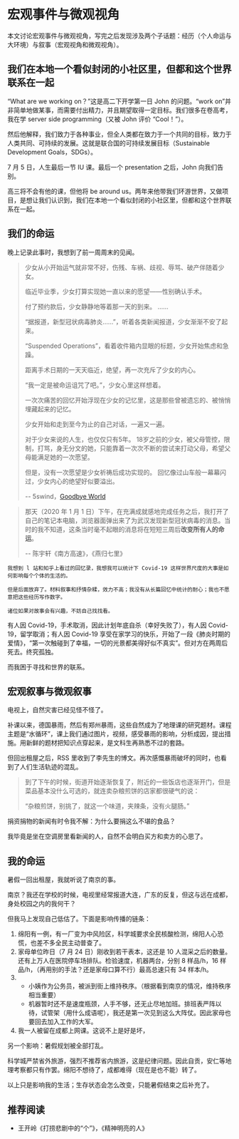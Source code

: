 # 宏观事件与微观视角

本文讨论宏观事件与微观视角，写完之后发现涉及两个子话题：经历（个人命运与大环境）与叙事（宏观视角和微观视角）。

我们在本地一个看似封闭的小社区里，但都和这个世界联系在一起
---

“What are we working on？”这是高二下开学第一日 John 的问题。“work on”并非简单地做某事，而需要付出精力，并且期望取得一定目标。我们很多在卷高考，我在学 server side programming（又被 John 评价 “Cool！”）。

然后他解释，我们致力于各种事业，但全人类都在致力于一个共同的目标，致力于人类共同、可持续的发展。这就是联合国的可持续发展目标（Sustainable Development Goals，SDGs）。

<!-- 在项目的选题上，他也建议我们不仅要看到本地的问题，解决本地的痛点，还要放眼人类的发展和人类共同的福利。 -->

7 月 5 日，人生最后一节 IU 课。最后一个 presentation 之后，John 向我们告别。

高三将不会有他的课，但他将 be around us。两年来他带我们环游世界，又做项目，是想让我们认识到，我们在本地一个看似封闭的小社区里，但都和这个世界联系在一起。

我们的命运
---

晚上记录此事时，我想到了前一周周末的见闻。

> 少女从小开始运气就非常不好，伤残、车祸、歧视、辱骂、破产伴随着少女。
>
> 临近毕业季，少女打算实现她一直以来的愿望——性别确认手术。
>
> 付了预约款后，少女静静地等着那一天的到来。
……
>
> “据报道，新型冠状病毒肺炎……”，听着各类新闻报道，少女渐渐不安了起来。
>
> “Suspended Operations”，看着收件箱内显眼的标题，少女开始焦虑和急躁。
>
> 距离手术日期的一天天临近，绝望，再一次充斥了少女的内心。
>
> “我一定是被命运诅咒了吧。”，少女心里这样想着。
>
> 一次次痛苦的回忆开始浮现在少女的记忆里，这是那些曾被遗忘的、被悄悄埋藏起来的记忆。
>
> 少女开始和走到至今为止的自己对话，一遍又一遍。
>
> 对于少女来说的人生，也仅仅只有5年。
18岁之前的少女，被父母管控，限制，打骂，身无分文的她，只能靠着一次次不断的尝试来打动父母，希望父母能满足她的一次愿望。
>
> 但是，没有一次愿望是少女祈祷后成功实现的。
回忆像过山车般一幕幕闪过，少女内心的绝望好似要溢出。
>
> -- 5swind，[Goodbye World](https://blog.5swind.me/p/goodbye-world/)

> 那天（2020 年 1 月 1 日）下午，在充满成就感地完成任务之后，我打开了自己的笔记本电脑，浏览器面弹出来了为武汉发现新型冠状病毒的消息。当时的我不知道，这条当时毫不起眼的消息将在短短三周后**改变所有人的命运**。
>
> -- 陈宇轩《南方高速》，《燕归七里》

```{note}
我想到 l 站和知乎上看过的回忆录，我想我可以统计下 Covid-19 这样世界尺度的大事是如何影响每个个体的生活的。

但是后面放弃了。材料叙事和抒情杂糅，效力不高；我没有从长篇回忆中统计的耐心；我也不愿意把这些经历写作数字。

诸位如果对故事会有兴趣，不妨自己找找看。
```

有人因 Covid-19，手术取消，因此计划年底自杀（幸好失败了），有人因 Covid-19，留学取消；有人因 Covid-19 享受在家学习的快乐，开始了一段《肺炎时期的爱情》，“第一次触碰到了幸福，一切的光景都美得好似不真实”。但对方在两周后死去。终究孤独。

而我困于寻找和世界的联系。

宏观叙事与微观叙事
---

电视上，自然灾害已经见怪不怪了。

补课以来，德国暴雨，然后有郑州暴雨，这些自然成为了地理课的研究题材。课程主题是“水循环”，课上我们通过图片，视频，感受暴雨的影响，分析成因，提出措施。用新鲜的题材把知识点穿起来，是文科生再熟悉不过的套路。

但回出租屋之后，RSS 里收到了李先生的博文。再次感慨暴雨破坏的同时，也看到了人们生活轨迹的混乱。

> 到了下午的时候，街道开始逐渐恢复了，附近的一些饭店也逐渐开门，但是菜品基本没什么可选的，就连卖杂粮煎饼的店家都很硬气的说：
>
> “杂粮煎饼，别挑了，就这一个味道，夹辣条，没有火腿肠。”

捐资捐物的新闻有时令我不解：为什么要捐这么不堪的食品？

我毕竟是坐在空调房里看新闻的人，自然不会明白买方和卖方的心思了。

<!-- 我毕竟是经历过地震的人，只是不在最严重的地区……但我留下的记忆只是心理的恐惧，生活的轨迹其实没有太大的偏移。 -->

我的命运
---

暑假一回出租屋，我就听说了南京的事。

南京？我还在学校的时候，电视里经常报道大连，广东的反复，但这与远在成都，身处校园之内的我何干？

但我马上发现自己低估了。下面是影响传播的链条：

1. 绵阳有一例，有一厂变为中风险区，科学城要求全民核酸检测，绵阳人心恐慌，也差不多全民主动普查了。
2. 家母单位昨日（7 月 24 日）刚收到若干<!-- TODO -->表本，这还是 10 人混采之后的数量。还有上万人在医院停车场排队。检验速度，机器两台，分别 8 样品/h，16 样品/h，（再用别的手法？还是家母口算不行）最高总速只有 34 样本/h。
3. - 小姨作为公务员，被派到街上维持秩序。（根据看到南京的情况，维持秩序相当重要）
   - 机器暂时还不是速度瓶颈，人手不够，还无止尽地加班。排班表严阵以待，试管架（用什么成语呢），我还是第一次见到这么大阵仗。因此家母也要回去加入工作的大军。
4. 我一人被留在成都上网课。这说不上是好是坏，

另一个影响：暑假规划被全部打乱。

科学城严禁省外旅游，强烈不推荐省内旅游，这是纪律问题。因此自贡，安仁等地理考察都只有作罢。绵阳不想待了，成都难得（现在是也不能）转了。

以上只是影响我的生活；生存状态会怎么改变，只能暑假结束之后补充了。

推荐阅读
---

- 王开岭《打捞悲剧中的“个”》，《精神明亮的人》
